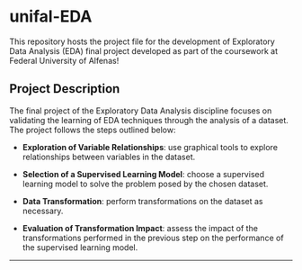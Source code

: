 # unifal-EDA

This repository hosts the project file for the development of Exploratory Data Analysis (EDA) final project developed as part of the coursework at Federal University of Alfenas!

## Project Description

The final project of the Exploratory Data Analysis discipline focuses on validating the learning of EDA techniques through the analysis of a dataset. The project follows the steps outlined below:
   
- **Exploration of Variable Relationships**: use graphical tools to explore relationships between variables in the dataset.

- **Selection of a Supervised Learning Model**: choose a supervised learning model to solve the problem posed by the chosen dataset.

- **Data Transformation**: perform transformations on the dataset as necessary.

- **Evaluation of Transformation Impact**: assess the impact of the transformations performed in the previous step on the performance of the supervised learning model.

***
